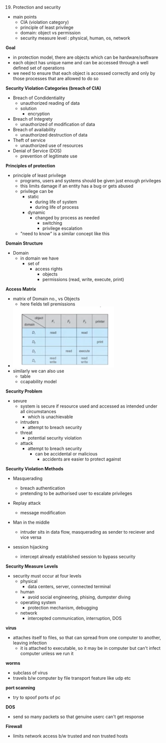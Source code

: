 19. Protection and security

- main points
	- CIA (violation category)
	- principle of least privilege
	- domain: object vs permission
	- security measure level : physical, human, os, network


**Goal**
- in protection model, there are objects which can be hardware/software
- each object has unique name and can be accessed through a well defined set of operations
- we need to ensure that each object is accessed correctly and only by those processes that are allowed to do so


**Security Violation Categories (breach of CIA)**
- Breach of Condidentiality
	- unauthorized reading of data
	- solution
		- encryption
- Breach of Integrety
	- unauthorized of modification of data
- Breach of availability
	- unauthorized destruction of data
- Theft of service
	- unauthorized use of resources
- Denial of Service (DOS)
	- prevention of legitimate use




**Principles of protection**
- principle of least privilege
	- programs, users and systems should be given just enough privileges
	- this limits damage if an entity has a bug or gets abused
	- privilege can be 
		- static
			- during life of system
			- during life of process
		- dynamic
			- changed by process as needed
				- switching
				- privilege escalation
	- "need to know" is a similar concept like this




**Domain Structure**


- Domain
	- in domain we have
		- set of 
			- access rights
				- objects
				- permissions (read, write, execute, print)



**Access Matrix**
- matrix of Domain no., vs Objects
	- here fields tell premissions
- ![96d67fabf106e0f3f5c9b189b115e94b.png](../../../../_resources/52dbf8215fc04693bd43224634dd7fe3.png)
- similarly we can also use
	- table
	- ccapability model



**Security Problem**
- sevure
	- system is secure if resource used and accessed as intended under all circumstances
		- which is unachievable
	- intruders
		- attempt to breach security
	- threat
		- potential security violation
	- attack
		- attempt to breach security
			- can be accidental or malicious
				- accidents are easier to protect against




**Security Violation Methods**
- Masquerading
	- breach authentication
	- pretending to be authorised user to escalate privileges
- Replay attack
	- message modification

- Man in the middle
	- intruder sits in data flow, masquerading as sender to reciever and vice versa
- session hijacking
	- intercept already established session to bypass security



**Security Measure Levels**
- security must occur at four levels
	- physical
		- data centers, server, connected terminal
	- human
		- avoid social engineering, phising, dumpster diving
	- operating system
		- protection mechanism, debugging
	- network
		- intercepted communication, interruption, DOS



**virus**
- attaches itself to files, so that can spread from one computer to another, leaving infection
	- it is attached to executable, so it may be in computer but can't infect computer unless we run it

**worms**
- subclass of virus
- travels b/w computer by file transport feature like udp etc



**port scanning**
- try to spoof ports of pc


**DOS**
- send so many packets so that genuine userc can't get response




**Firewall**

- limits network access b/w trusted and non trusted hosts


































